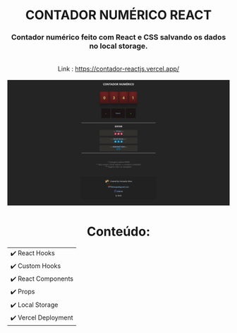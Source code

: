 #  <div align="center">CONTADOR NUMÉRICO REACT</div>

### <div align="center">Contador numérico feito com React e CSS salvando os dados no local storage.</div>

<br>

<div align="center">Link : <a href='https://contador-reactjs.vercel.app/'>https://contador-reactjs.vercel.app/</a></div>

<br>

<div align="center">
  <img src='/public/screenshot.png' width=600px>
</div>

# <div align="center">Conteúdo:</div>
<table align="center">
  <tr>
    <td>
      ✔️ React Hooks
    </td>
  </tr>
   <tr>
    <td>
      ✔️ Custom Hooks
    </td>
  </tr>
   <tr>
    <td>
      ✔️ React Components
    </td>
  </tr>
    </tr>
   <tr>
    <td>
      ✔️ Props
    </td>
  </tr>
    <tr>
    <td>
      ✔️ Local Storage
    </td>
  </tr>
   <tr>
    <td>
      ✔️ Vercel Deployment 
    </td>
  </tr>
</table>
